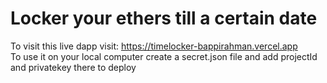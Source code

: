 
# Locker your ethers till a certain date

To visit this live dapp visit: https://timelocker-bappirahman.vercel.app  
To use it on your local computer create a secret.json file and add projectId and privatekey there to deploy 
